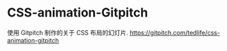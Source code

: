 # CSS-animation-Gitpitch
使用 Gitpitch 制作的关于 CSS 布局的幻灯片. https://gitpitch.com/tedlife/css-animation-gitpitch
